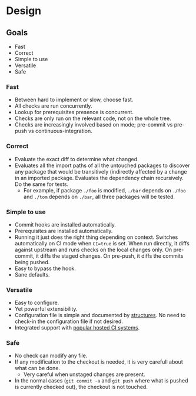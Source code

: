 Design
======

## Goals

  - Fast
  - Correct
  - Simple to use
  - Versatile
  - Safe


### Fast

  - Between hard to implement or slow, choose fast.
  - All checks are run concurrently.
  - Lookup for prerequisites presence is concurrent.
  - Checks are only run on the relevant code, not on the whole tree.
  - Checks are increasingly involved based on mode; pre-commit vs pre-push vs
    continuous-integration.


### Correct

  - Evaluate the exact diff to determine what changed.
  - Evaluates all the import paths of all the untouched packages to discover any
    package that would be transitively (indirectly affected by a change in an
    imported package. Evaluates the dependency chain recursively. Do the same
    for tests.
      - For example, if package `./foo` is modified, `./bar` depends on `./foo`
        and `./tom` depends on `./bar`, all three packages will be tested.


### Simple to use

  - Commit hooks are installed automatically.
  - Prerequisites are installed automatically.
  - Running it just does the right thing depending on context. Switches
    automatically on CI mode when `CI=true` is set. When run directly, it diffs
    against upstream and runs checks on the local changes only. On pre-commit,
    it diffs the staged changes. On pre-push, it diffs the commits being pushed.
  - Easy to bypass the hook.
  - Sane defaults.


### Versatile

  - Easy to configure.
  - Yet powerful extensibility.
  - Configuration file is simple and documented by
    [structures](https://godoc.org/github.com/maruel/pre-commit-go/checks/definitions).
    No need to check-in the configuration file if not desired.
  - Integrated support with [popular hosted CI systems](CI_SETUP.md).


### Safe

  - No check can modify any file.
  - If any modification to the checkout is needed, it is very carefull about
    what can be done.
    - Very careful when unstaged changes are present.
  - In the normal cases (`git commit -a` and `git push` where what is pushed is
    currently checked out), the checkout is not touched.
